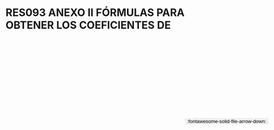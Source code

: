 
# RES093 ANEXO II FÓRMULAS PARA OBTENER LOS COEFICIENTES DE

<a href='../RES093 ANEXO II FÓRMULAS PARA OBTENER LOS COEFICIENTES DE.pdf' download>
<button class='md-button -primary' 
id='download-btn' style="position: fixed; top: 10%; right: 20px; 
        transform: translateY(-50%); z-index: 1000;  border: none; ">
:fontawesome-solid-file-arrow-down: 
</button>
</a>

<div 
    id='../RES093 ANEXO II FÓRMULAS PARA OBTENER LOS COEFICIENTES DE.pdf' 
    data-pdf-url='../RES093 ANEXO II FÓRMULAS PARA OBTENER LOS COEFICIENTES DE.pdf'
    style=' width: 100%; height: auto;overflow: auto;'>
</div>

